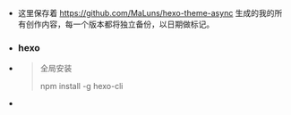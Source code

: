 - 这里保存着 https://github.com/MaLuns/hexo-theme-async 生成的我的所有创作内容，每一个版本都将独立备份，以日期做标记。

- ### hexo

-  > 全局安装
   >
   > npm install -g hexo-cli
-  >
   > 
